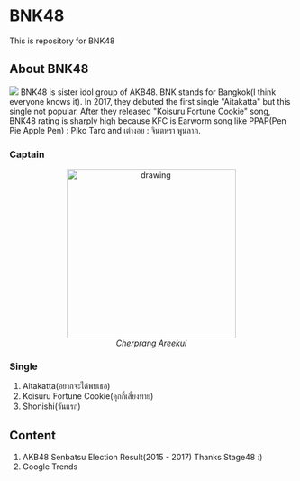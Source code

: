 # BNK48
This is repository for BNK48 

## About BNK48
![](https://github.com/tigerstat46/BNK48/blob/master/BNK48.jpg)
BNK48 is sister idol group of AKB48. BNK stands for Bangkok(I think everyone knows it). In 2017, they debuted the first single "Aitakatta" but this single not popular. After they released "Koisuru Fortune Cookie" song, BNK48 rating is sharply high because KFC is Earworm song like PPAP(Pen Pie Apple Pen) : Piko Taro and เต่างอย : จินตหรา พูนลาภ.<br>

### Captain 
<p align="center">
  <img src="https://github.com/tigerstat46/BNK48/blob/master/PhotoBNK48/IMG_3694.jpg" alt="drawing" width="300px"/> <br>
  <em>Cherprang Areekul</em>
</p>

### Single
1. Aitakatta(อยากจะได้พบเธอ)
2. Koisuru Fortune Cookie(คุกกี้เสี่ยงทาย)
3. Shonishi(วันแรก)
## Content
1. AKB48 Senbatsu Election Result(2015 - 2017) Thanks Stage48 :) 
2. Google Trends


